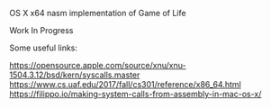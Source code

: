 OS X x64 nasm implementation of Game of Life

Work In Progress

Some useful links:

https://opensource.apple.com/source/xnu/xnu-1504.3.12/bsd/kern/syscalls.master
https://www.cs.uaf.edu/2017/fall/cs301/reference/x86_64.html
https://filippo.io/making-system-calls-from-assembly-in-mac-os-x/

